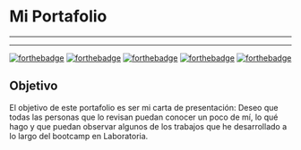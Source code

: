 # **Mi Portafolio**

-------------------------------------------------------------------------------------------------------------------------------------------------------------------------------------------------
-------------------------------------------------------------------------------------------------------------------------------------------------------------------------------------------------

[![forthebadge](http://forthebadge.com/images/badges/built-by-developers.svg)](http://forthebadge.com)
[![forthebadge](http://forthebadge.com/images/badges/built-with-love.svg)](http://forthebadge.com)
[![forthebadge](http://forthebadge.com/images/badges/built-with-swag.svg)](http://forthebadge.com)
[![forthebadge](http://forthebadge.com/images/badges/for-you.svg)](http://forthebadge.com)
[![forthebadge](http://forthebadge.com/images/badges/check-it-out.svg)](http://forthebadge.com)

## **Objetivo**

El objetivo de este portafolio es ser mi carta de presentación: Deseo que todas las personas que lo revisan puedan conocer un poco de mí, lo qué hago y que puedan observar algunos de los trabajos que he desarrollado a lo largo del bootcamp en Laboratoria.